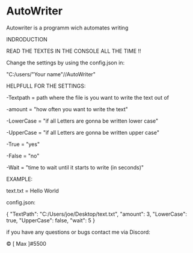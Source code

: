 # AutoWriter
Autowriter is a programm wich automates writing


INDRODUCTION

READ THE TEXTES IN THE CONSOLE ALL THE TIME !!

Change the settings by using the config.json in: 

"C:/users/"Your name"//AutoWriter"

HELPFULL FOR THE SETTINGS:

-Textpath = path where the file is you want to write the text out of

-amount = "how often you want to write the text"

-LowerCase = "if all Letters are gonna be written lower case"

-UpperCase = "if all Letters are gonna be written upper case"

-True = "yes"

-False = "no"

-Wait = "time to wait until it starts to write (in seconds)"

EXAMPLE:

text.txt = Hello World

config.json:

{
  "TextPath": "C:/Users/joe/Desktop/text.txt",
  "amount": 3,
  "LowerCase": true,
  "UpperCase": false,
  "wait": 5
}

if you have any questions or bugs contact me via Discord:

© [ Max ]#5500
